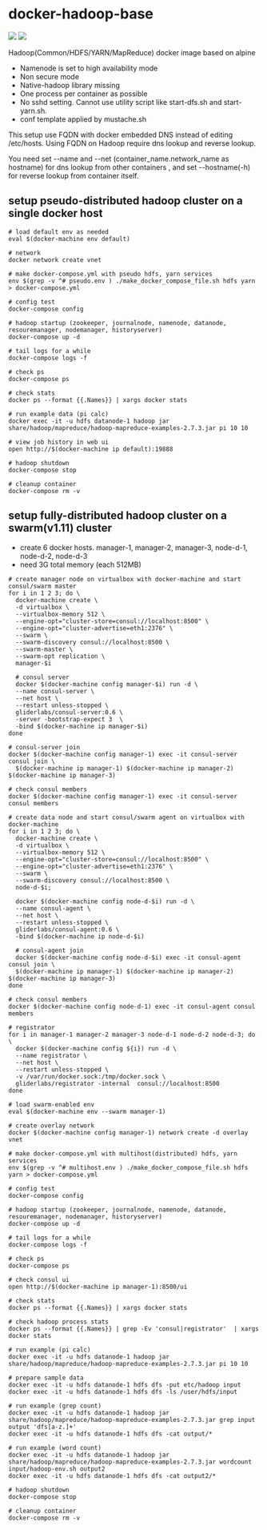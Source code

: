 # docker-hadoop-base

[![](https://images.microbadger.com/badges/image/smizy/hadoop-base:2.7.3-alpine.svg)](http://microbadger.com/images/smizy/hadoop-base:2.7.3-alpine "Get your own image badge on microbadger.com")
[![](https://images.microbadger.com/badges/version/smizy/hadoop-base:2.7.3-alpine.svg)](http://microbadger.com/images/smizy/hadoop-base:2.7.3-alpine "Get your own image badge on microbadger.com")

Hadoop(Common/HDFS/YARN/MapReduce) docker image based on alpine

* Namenode is set to high availability mode
* Non secure mode
* Native-hadoop library missing
* One process per container as possible 
* No sshd setting. Cannot use utility script like start-dfs.sh and start-yarn.sh.  
* conf template applied by mustache.sh

This setup use FQDN with docker embedded DNS instead of editing /etc/hosts. 
Using FQDN on Hadoop require dns lookup and reverse lookup. 

You need set --name and --net (container_name.network_name as hostname) for dns lookup from other containers 
, and set --hostname(-h) for reverse lookup from container itself.


## setup pseudo-distributed hadoop cluster on a single docker host  

```
# load default env as needed
eval $(docker-machine env default)

# network 
docker network create vnet

# make docker-compose.yml with pseudo hdfs, yarn services
env $(grep -v ^# pseudo.env ) ./make_docker_compose_file.sh hdfs yarn > docker-compose.yml

# config test
docker-compose config

# hadoop startup (zookeeper, journalnode, namenode, datanode, resouremanager, nodemanager, historyserver)
docker-compose up -d

# tail logs for a while
docker-compose logs -f

# check ps
docker-compose ps

# check stats
docker ps --format {{.Names}} | xargs docker stats

# run example data (pi calc)
docker exec -it -u hdfs datanode-1 hadoop jar share/hadoop/mapreduce/hadoop-mapreduce-examples-2.7.3.jar pi 10 10

# view job history in web ui
open http://$(docker-machine ip default):19888

# hadoop shutdown  
docker-compose stop

# cleanup container
docker-compose rm -v

```


## setup fully-distributed hadoop cluster on a swarm(v1.11) cluster 

* create 6 docker hosts. manager-1, manager-2, manager-3, node-d-1, node-d-2, node-d-3
* need 3G total memory (each 512MB)

  
```
# create manager node on virtualbox with docker-machine and start consul/swarm master
for i in 1 2 3; do \
  docker-machine create \
  -d virtualbox \
  --virtualbox-memory 512 \
  --engine-opt="cluster-store=consul://localhost:8500" \
  --engine-opt="cluster-advertise=eth1:2376" \
  --swarm \
  --swarm-discovery consul://localhost:8500 \
  --swarm-master \
  --swarm-opt replication \
  manager-$i 
  
  # consul server 
  docker $(docker-machine config manager-$i) run -d \
  --name consul-server \
  --net host \
  --restart unless-stopped \
  gliderlabs/consul-server:0.6 \
  -server -bootstrap-expect 3  \
  -bind $(docker-machine ip manager-$i) 
done

# consul-server join
docker $(docker-machine config manager-1) exec -it consul-server consul join \
  $(docker-machine ip manager-1) $(docker-machine ip manager-2) $(docker-machine ip manager-3)

# check consul members 
docker $(docker-machine config manager-1) exec -it consul-server consul members

# create data node and start consul/swarm agent on virtualbox with docker-machine
for i in 1 2 3; do \
  docker-machine create \
  -d virtualbox \
  --virtualbox-memory 512 \
  --engine-opt="cluster-store=consul://localhost:8500" \
  --engine-opt="cluster-advertise=eth1:2376" \
  --swarm \
  --swarm-discovery consul://localhost:8500 \
  node-d-$i; 
  
  docker $(docker-machine config node-d-$i) run -d \
  --name consul-agent \
  --net host \
  --restart unless-stopped \
  gliderlabs/consul-agent:0.6 \
  -bind $(docker-machine ip node-d-$i)
  
  # consul-agent join
  docker $(docker-machine config node-d-$i) exec -it consul-agent consul join \
  $(docker-machine ip manager-1) $(docker-machine ip manager-2) $(docker-machine ip manager-3)    
done

# check consul members 
docker $(docker-machine config node-d-1) exec -it consul-agent consul members
 
# registrator
for i in manager-1 manager-2 manager-3 node-d-1 node-d-2 node-d-3; do \
  docker $(docker-machine config ${i}) run -d \
  --name registrator \
  --net host \
  --restart unless-stopped \
  -v /var/run/docker.sock:/tmp/docker.sock \
  gliderlabs/registrator -internal  consul://localhost:8500 
done 

# load swarm-enabled env
eval $(docker-machine env --swarm manager-1)

# create overlay network
docker $(docker-machine config manager-1) network create -d overlay vnet

# make docker-compose.yml with multihost(distributed) hdfs, yarn services
env $(grep -v ^# multihost.env ) ./make_docker_compose_file.sh hdfs yarn > docker-compose.yml

# config test
docker-compose config

# hadoop startup (zookeeper, journalnode, namenode, datanode, resouremanager, nodemanager, historyserver)
docker-compose up -d

# tail logs for a while
docker-compose logs -f

# check ps
docker-compose ps

# check consul ui
open http://$(docker-machine ip manager-1):8500/ui
 
# check stats
docker ps --format {{.Names}} | xargs docker stats

# check hadoop process stats
docker ps --format {{.Names}} | grep -Ev 'consul|registrator'  | xargs docker stats
  
# run example (pi calc)
docker exec -it -u hdfs datanode-1 hadoop jar share/hadoop/mapreduce/hadoop-mapreduce-examples-2.7.3.jar pi 10 10

# prepare sample data
docker exec -it -u hdfs datanode-1 hdfs dfs -put etc/hadoop input
docker exec -it -u hdfs datanode-1 hdfs dfs -ls /user/hdfs/input

# run example (grep count)
docker exec -it -u hdfs datanode-1 hadoop jar share/hadoop/mapreduce/hadoop-mapreduce-examples-2.7.3.jar grep input output 'dfs[a-z.]+'
docker exec -it -u hdfs datanode-1 hdfs dfs -cat output/*

# run example (word count)
docker exec -it -u hdfs datanode-1 hadoop jar share/hadoop/mapreduce/hadoop-mapreduce-examples-2.7.3.jar wordcount input/hadoop-env.sh output2
docker exec -it -u hdfs datanode-1 hdfs dfs -cat output2/*

# hadoop shutdown  
docker-compose stop

# cleanup container
docker-compose rm -v

```